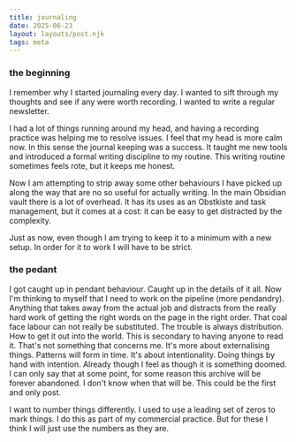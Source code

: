 ```yaml
---
title: journaling
date: 2025-06-23
layout: layouts/post.njk
tags: meta
---
```


### the beginning
I remember why I started journaling every day. I wanted to sift through my thoughts and see if any were worth recording. I wanted to write a regular newsletter.

I had a lot of things running around my head, and having a recording practice was helping me to resolve issues. 
I feel that my head is more calm now. 
In this sense the journal keeping was a success. It taught me new tools and introduced a formal writing discipline to my routine. This writing routine sometimes feels rote, but it keeps me honest.

Now I am attempting to strip away some other behaviours I have picked up along the way that are no so useful for actually writing. In the main Obsidian vault there is a lot of overhead. It has its uses as an Obstkiste and task management, but it comes at a cost: it can be easy to get distracted by the complexity. 

Just as now, even though I am trying to keep it to a minimum with a new setup. In order for it to work I will have to be strict.



### the pedant
I got caught up in pendant behaviour. Caught up in the details of it all.
Now I'm thinking to myself that I need to work on the pipeline (more pendandry). Anything that takes away from the actual job and distracts from the really hard work of getting the right words on the page in the right order. That coal face labour can not really be substituted. The trouble is always distribution. How to get it out into the world. This is secondary to having anyone to read it. That's not something that concerns me. It's more about externalising things. Patterns will form in time. It's about intentionality. Doing things by hand with intention. Already though I feel as though it is something doomed. I can only say that at some point, for some reason this archive will be forever abandoned. I don't know when that will be. This could be the first and only post. 

I want to number things differently. I used to use a leading set of zeros to mark things. I do this as part of my commercial practice. But for these I think I will just use the numbers as they are.


